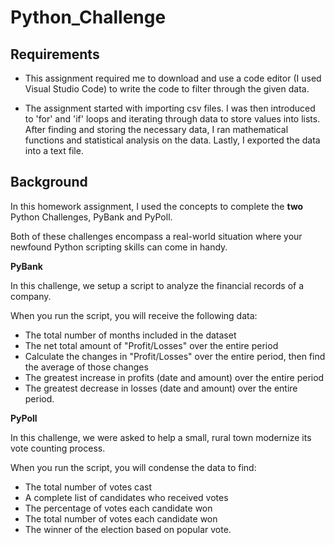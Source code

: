 # Python_Challenge

## Requirements

- This assignment required me to download and use a code editor (I used Visual Studio Code) to write the code to filter through the given data.

- The assignment started with importing csv files. I was then introduced to 'for' and 'if' loops and iterating through data to store values into lists. After finding and storing the necessary data, I ran mathematical functions and statistical analysis on the data. Lastly, I exported the data into a text file.


## Background

In this homework assignment, I used the concepts to complete the **two** Python Challenges, PyBank and PyPoll.

Both of these challenges encompass a real-world situation where your newfound Python scripting skills can come in handy. 

**PyBank**

In this challenge, we setup a script to analyze the financial records of a company.

When you run the script, you will receive the following data:

- The total number of months included in the dataset
- The net total amount of "Profit/Losses" over the entire period
- Calculate the changes in "Profit/Losses" over the entire period, then find the average of those changes
- The greatest increase in profits (date and amount) over the entire period
- The greatest decrease in losses (date and amount) over the entire period.

**PyPoll**

In this challenge, we were asked to help a small, rural town modernize its vote counting process.

When you run the script, you will condense the data to find:

- The total number of votes cast
- A complete list of candidates who received votes
- The percentage of votes each candidate won
- The total number of votes each candidate won
- The winner of the election based on popular vote.
